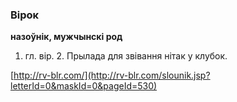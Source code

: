 ### Вірок
**назоўнік, мужчынскі род**

1. гл. вір. 2. Прылада для звівання нітак у клубок.

<a rel="author">[http://rv-blr.com/](http://rv-blr.com/slounik.jsp?letterId=0&maskId=0&pageId=530)</a>
